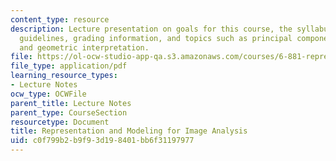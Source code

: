 ```yaml
---
content_type: resource
description: Lecture presentation on goals for this course, the syllabus, presentation
  guidelines, grading information, and topics such as principal component analysis
  and geometric interpretation.
file: https://ol-ocw-studio-app-qa.s3.amazonaws.com/courses/6-881-representation-and-modeling-for-image-analysis-spring-2005/c0f799b2b9f93d198401bb6f31197977_l01.pdf
file_type: application/pdf
learning_resource_types:
- Lecture Notes
ocw_type: OCWFile
parent_title: Lecture Notes
parent_type: CourseSection
resourcetype: Document
title: Representation and Modeling for Image Analysis
uid: c0f799b2-b9f9-3d19-8401-bb6f31197977
---
```

